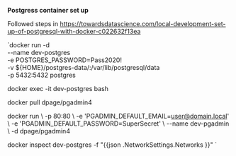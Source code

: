 **Postgress container set up**

Followed steps in https://towardsdatascience.com/local-development-set-up-of-postgresql-with-docker-c022632f13ea

`docker run -d \
--name dev-postgres \
-e POSTGRES_PASSWORD=Pass2020! \
-v ${HOME}/postgres-data/:/var/lib/postgresql/data \
-p 5432:5432
postgres


docker exec -it dev-postgres bash


docker pull dpage/pgadmin4

docker run \ -p 80:80 \ -e 'PGADMIN_DEFAULT_EMAIL=user@domain.local' \ -e 'PGADMIN_DEFAULT_PASSWORD=SuperSecret' \ --name dev-pgadmin \  -d dpage/pgadmin4


docker inspect dev-postgres -f "{{json .NetworkSettings.Networks }}"
`